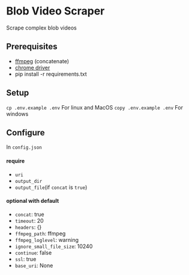 # Blob Video Scraper

Scrape complex blob videos 

## Prerequisites

* [ffmpeg](https://www.ffmpeg.org/) (concatenate)
* [chrome driver](https://sites.google.com/a/chromium.org/chromedriver/downloads)
* pip install -r requirements.txt

## Setup

`cp .env.example .env` For linux and MacOS
`copy .env.example .env` For windows

## Configure

In `config.json`

#### require

* `uri`
* `output_dir`
* `output_file`(if `concat` is `true`)

#### optional with default

* `concat`: true
* `timeout`: 20
* `headers`: {}
* `ffmpeg_path`: ffmpeg
* `ffmpeg_loglevel`: warning
* `ignore_small_file_size`: 10240
* `continue`: false
* `ssl`: true
* `base_uri`: None
